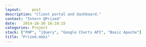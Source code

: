 ```yaml
---
layout:     post
description: "Client portal and dashboard."
context: "Intern @Prized"
date:   2014-10-30 16:10:15
categories: Project
stack: ["PHP", "jQuery", "Google Charts API", "Basic Apache"]
title: "Prized.mobi"
---
```

